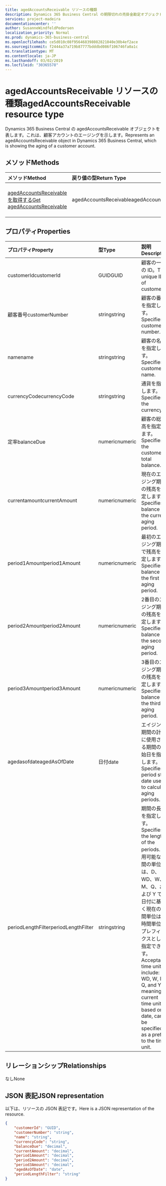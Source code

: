 ```yaml
---
title: agedAccountsReceivable リソースの種類
description: Dynamics 365 Business Central の期限切れの売掛金勘定オブジェクト。
services: project-madeira
documentationcenter: ''
author: SusanneWindfeldPedersen
localization_priority: Normal
ms.prod: dynamics-365-business-central
ms.openlocfilehash: ce5d010c08f956468398082821040e30b4ef2ace
ms.sourcegitcommit: f2444a37a719b87777bdddbd086f106746fa0a1c
ms.translationtype: MT
ms.contentlocale: ja-JP
ms.lasthandoff: 03/02/2019
ms.locfileid: "30365578"
---
```

# <a name="agedaccountsreceivable-resource-type"></a><span data-ttu-id="9322d-103">agedAccountsReceivable リソースの種類</span><span class="sxs-lookup"><span data-stu-id="9322d-103">agedAccountsReceivable resource type</span></span>
<span data-ttu-id="9322d-104">Dynamics 365 Business Central の agedAccountsReceivable オブジェクトを表します。これは、顧客アカウントのエージングを示します。</span><span class="sxs-lookup"><span data-stu-id="9322d-104">Represents an agedAccountsReceivable object in Dynamics 365 Business Central, which is showing the aging of a customer account.</span></span>

## <a name="methods"></a><span data-ttu-id="9322d-105">メソッド</span><span class="sxs-lookup"><span data-stu-id="9322d-105">Methods</span></span>

| <span data-ttu-id="9322d-106">メソッド</span><span class="sxs-lookup"><span data-stu-id="9322d-106">Method</span></span>         | <span data-ttu-id="9322d-107">戻り値の型</span><span class="sxs-lookup"><span data-stu-id="9322d-107">Return Type</span></span>  |<span data-ttu-id="9322d-108">説明</span><span class="sxs-lookup"><span data-stu-id="9322d-108">Description</span></span>|
|:---------------|:-------------|:----------|
|[<span data-ttu-id="9322d-109">agedAccountsReceivable を取得する</span><span class="sxs-lookup"><span data-stu-id="9322d-109">Get agedAccountsReceivable</span></span>](../api/dynamics-agedaccountsreceivable-get.md)|<span data-ttu-id="9322d-110">agedAccountsReceivable</span><span class="sxs-lookup"><span data-stu-id="9322d-110">agedAccountsReceivable</span></span>|<span data-ttu-id="9322d-111">agedAccountsReceivable オブジェクトを取得する</span><span class="sxs-lookup"><span data-stu-id="9322d-111">Get agedAccountsReceivable object</span></span>|

## <a name="properties"></a><span data-ttu-id="9322d-112">プロパティ</span><span class="sxs-lookup"><span data-stu-id="9322d-112">Properties</span></span>
| <span data-ttu-id="9322d-113">プロパティ</span><span class="sxs-lookup"><span data-stu-id="9322d-113">Property</span></span>       | <span data-ttu-id="9322d-114">型</span><span class="sxs-lookup"><span data-stu-id="9322d-114">Type</span></span>    |<span data-ttu-id="9322d-115">説明</span><span class="sxs-lookup"><span data-stu-id="9322d-115">Description</span></span>                                  |
|:---------------|:--------|:--------------------------------------------|
|<span data-ttu-id="9322d-116">customerId</span><span class="sxs-lookup"><span data-stu-id="9322d-116">customerId</span></span>      |<span data-ttu-id="9322d-117">GUID</span><span class="sxs-lookup"><span data-stu-id="9322d-117">GUID</span></span>     |<span data-ttu-id="9322d-118">顧客の一意の ID。</span><span class="sxs-lookup"><span data-stu-id="9322d-118">The unique ID of customer.</span></span>                   |
|<span data-ttu-id="9322d-119">顧客番号</span><span class="sxs-lookup"><span data-stu-id="9322d-119">customerNumber</span></span>  |<span data-ttu-id="9322d-120">string</span><span class="sxs-lookup"><span data-stu-id="9322d-120">string</span></span>   |<span data-ttu-id="9322d-121">顧客の番号を指定します。</span><span class="sxs-lookup"><span data-stu-id="9322d-121">Specifies customer's number.</span></span>                 |
|<span data-ttu-id="9322d-122">name</span><span class="sxs-lookup"><span data-stu-id="9322d-122">name</span></span>            |<span data-ttu-id="9322d-123">string</span><span class="sxs-lookup"><span data-stu-id="9322d-123">string</span></span>   |<span data-ttu-id="9322d-124">顧客の名前を指定します。</span><span class="sxs-lookup"><span data-stu-id="9322d-124">Specifies customer's name.</span></span>                   |
|<span data-ttu-id="9322d-125">currencyCode</span><span class="sxs-lookup"><span data-stu-id="9322d-125">currencyCode</span></span>    |<span data-ttu-id="9322d-126">string</span><span class="sxs-lookup"><span data-stu-id="9322d-126">string</span></span>   |<span data-ttu-id="9322d-127">通貨を指定します。</span><span class="sxs-lookup"><span data-stu-id="9322d-127">Specifies the currency.</span></span>                      |
|<span data-ttu-id="9322d-128">定率</span><span class="sxs-lookup"><span data-stu-id="9322d-128">balanceDue</span></span>      |<span data-ttu-id="9322d-129">numeric</span><span class="sxs-lookup"><span data-stu-id="9322d-129">numeric</span></span>  |<span data-ttu-id="9322d-130">顧客の総残高を指定します。</span><span class="sxs-lookup"><span data-stu-id="9322d-130">Specifies the customer's total balance.</span></span>      |
|<span data-ttu-id="9322d-131">currentamount</span><span class="sxs-lookup"><span data-stu-id="9322d-131">currentAmount</span></span>   |<span data-ttu-id="9322d-132">numeric</span><span class="sxs-lookup"><span data-stu-id="9322d-132">numeric</span></span>  |<span data-ttu-id="9322d-133">現在のエイジング期間の残高を指定します。</span><span class="sxs-lookup"><span data-stu-id="9322d-133">Specifies balance for the current aging period.</span></span>|
|<span data-ttu-id="9322d-134">period1Amount</span><span class="sxs-lookup"><span data-stu-id="9322d-134">period1Amount</span></span>   |<span data-ttu-id="9322d-135">numeric</span><span class="sxs-lookup"><span data-stu-id="9322d-135">numeric</span></span>  |<span data-ttu-id="9322d-136">最初のエイジング期間で残高を指定します。</span><span class="sxs-lookup"><span data-stu-id="9322d-136">Specifies balance in the first aging period.</span></span> |
|<span data-ttu-id="9322d-137">period2Amount</span><span class="sxs-lookup"><span data-stu-id="9322d-137">period2Amount</span></span>   |<span data-ttu-id="9322d-138">numeric</span><span class="sxs-lookup"><span data-stu-id="9322d-138">numeric</span></span>  |<span data-ttu-id="9322d-139">2番目のエイジング期間の残高を指定します。</span><span class="sxs-lookup"><span data-stu-id="9322d-139">Specifies balance in the second aging period.</span></span>|
|<span data-ttu-id="9322d-140">period3Amount</span><span class="sxs-lookup"><span data-stu-id="9322d-140">period3Amount</span></span>   |<span data-ttu-id="9322d-141">numeric</span><span class="sxs-lookup"><span data-stu-id="9322d-141">numeric</span></span>  |<span data-ttu-id="9322d-142">3番目のエイジング期間の残高を指定します。</span><span class="sxs-lookup"><span data-stu-id="9322d-142">Specifies balance in the third aging period.</span></span> |
|<span data-ttu-id="9322d-143">agedasofdate</span><span class="sxs-lookup"><span data-stu-id="9322d-143">agedAsOfDate</span></span>    |<span data-ttu-id="9322d-144">日付</span><span class="sxs-lookup"><span data-stu-id="9322d-144">date</span></span>     |<span data-ttu-id="9322d-145">エイジング期間の計算に使用される期間の開始日を指定します。</span><span class="sxs-lookup"><span data-stu-id="9322d-145">Specifies period start date used to calculate aging periods.</span></span>|
|<span data-ttu-id="9322d-146">periodLengthFilter</span><span class="sxs-lookup"><span data-stu-id="9322d-146">periodLengthFilter</span></span>|<span data-ttu-id="9322d-147">string</span><span class="sxs-lookup"><span data-stu-id="9322d-147">string</span></span> |<span data-ttu-id="9322d-148">期間の長さを指定します。</span><span class="sxs-lookup"><span data-stu-id="9322d-148">Specifies the length of the periods.</span></span> <span data-ttu-id="9322d-149">使用可能な時間の単位は、D、WD、W、M、Q、および Y で、日付に基づく現在の時間単位は、時間単位のプレフィックスとして指定できます。</span><span class="sxs-lookup"><span data-stu-id="9322d-149">Acceptable time units include: D, WD, W, M, Q, and Y. C, meaning current time unit based on date, can be specified as a prefix to the time unit.</span></span>|


## <a name="relationships"></a><span data-ttu-id="9322d-150">リレーションシップ</span><span class="sxs-lookup"><span data-stu-id="9322d-150">Relationships</span></span>
<span data-ttu-id="9322d-151">なし</span><span class="sxs-lookup"><span data-stu-id="9322d-151">None</span></span>

## <a name="json-representation"></a><span data-ttu-id="9322d-152">JSON 表記</span><span class="sxs-lookup"><span data-stu-id="9322d-152">JSON representation</span></span>

<span data-ttu-id="9322d-153">以下は、リソースの JSON 表記です。</span><span class="sxs-lookup"><span data-stu-id="9322d-153">Here is a JSON representation of the resource.</span></span>


```json
{
    "customerId": "GUID",
    "customerNumber": "string",
    "name": "string",
    "currencyCode": "string",
    "balanceDue": "decimal",
    "currentAmount": "decimal",
    "period1Amount": "decimal",
    "period2Amount": "decimal",
    "period3Amount": "decimal",
    "agedAsOfDate": "date",
    "periodLengthFilter": "string"
}

```


